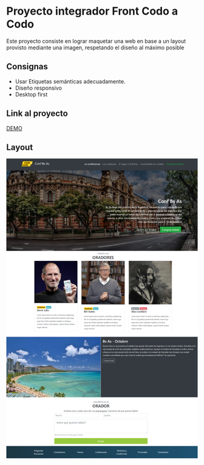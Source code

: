 # Proyecto integrador Front Codo a Codo

Este proyecto consiste en lograr maquetar una web en base a un layout provisto mediante una imagen, respetando el diseño al máximo posible

## Consignas

- Usar Etiquetas semánticas adecuadamente.
- Diseño responsivo
- Desktop first

## Link al proyecto

[DEMO](https://erme07.github.io/integradorFrontCodoCodo/)

## Layout

![Maqueta](./assets/img/final_front.jpg)
